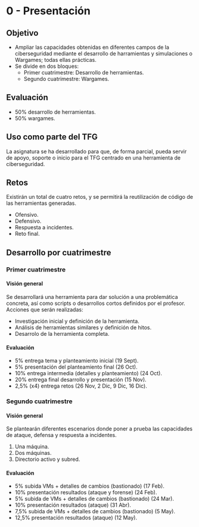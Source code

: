 # 0 - Presentación

## Objetivo

- Ampliar las capacidades obtenidas en diferentes campos de la ciberseguridad mediante el desarrollo de harramientas y simulaciones o Wargames; todas ellas prácticas.
- Se divide en dos bloques:
    - Primer cuatrimestre: Desarrollo de herramientas.
    - Segundo cuatrimestre: Wargames.

## Evaluación

- 50% desarrollo de herramientas.
- 50% wargames.

## Uso como parte del TFG

La asignatura se ha desarrollado para que, de forma parcial, pueda servir de apoyo, soporte o inicio para el TFG centrado en una herramienta de ciberseguridad.

## Retos

Existirán un total de cuatro retos, y se permitirá la reutilización de código de las herramientas generadas.

- Ofensivo.
- Defensivo.
- Respuesta a incidentes.
- Reto final.


## Desarrollo por cuatrimestre

### Primer cuatrimestre

#### Visión general

Se desarrollará una herramienta para dar solución a una problemática concreta, así como scripts o desarrollos cortos definidos por el profesor. Acciones que serán realizadas:

- Investigación inicial y definición de la herramienta.
- Análisis de herramientas similares y definición de hitos.
- Desarrolo de la herramienta completa.

#### Evaluación

- 5% entrega tema y planteamiento inicial (19 Sept).
- 5% presentación del planteamiento final (26 Oct).
- 10% entrega intermedia (detalles y planteamiento) (24 Oct).
- 20% entrega final desarrollo y presentación (15 Nov).
- 2,5% (x4) entrega retos (26 Nov, 2 Dic, 9 Dic, 16 Dic).


### Segundo cuatrimestre

#### Visión general

Se plantearán diferentes escenarios donde poner a prueba las capacidades de ataque, defensa y respuesta a incidentes.

1) Una máquina.
2) Dos máquinas.
3) Directorio activo y subred.

#### Evaluación

- 5% subida VMs + detalles de cambios (bastionado) (17 Feb).
- 10% presentación resultados (ataque y forense) (24 Feb).
- 5% subida de VMs + detalles de cambios (bastionado) (24 Mar).
- 10% presentación resultados (ataque) (31 Abr).
- 7,5% subida de VMs + detalles de cambios (bastionado) (5 May).
- 12,5% presentación resultados (ataque) (12 May).
